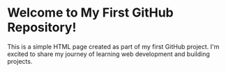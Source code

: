<html lang="en">
<head>
    <meta charset="UTF-8">
    <meta name="viewport" content="width=device-width, initial-scale=1.0">
    <title>My First GitHub Page</title>
</head>
<body>
    <div class="container">
        <h1>Welcome to My First GitHub Repository!</h1>
        <p>This is a simple HTML page created as part of my first GitHub project. I'm excited to share my journey of learning web development and building projects.</p>
    </div>
</body>
</html>
